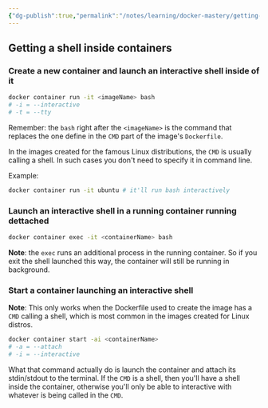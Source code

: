 ```yaml
---
{"dg-publish":true,"permalink":"/notes/learning/docker-mastery/getting-a-shell-inside-containers/","dgHomeLink":true,"dgPassFrontmatter":false}
---
```


## Getting a shell inside containers

### Create a new container and launch an interactive shell inside of it

```sh
docker container run -it <imageName> bash
# -i = --interactive
# -t = --tty
```

Remember: the `bash` right after the `<imageName>` is the command that replaces the one define in the `CMD` part of the image's `Dockerfile`.

In the images created for the famous Linux distributions, the `CMD` is usually calling a shell. In such cases you don't need to specify it in command line.

Example:
```sh
docker container run -it ubuntu # it'll run bash interactively
```

### Launch an interactive shell in a running container running dettached

```sh
docker container exec -it <containerName> bash
```

**Note**: the `exec` runs an additional process in the running container. So if you exit the shell launched this way, the container will still be running in background.

### Start a container launching an interactive shell

**Note**: This only works when the Dockerfile used to create the image has a `CMD` calling a shell, which is most common in the images created for Linux distros.

```sh
docker container start -ai <containerName>
# -a = --attach
# -i = --interactive
```

What that command actually do is launch the container and attach its stdin/stdout to the terminal. If the `CMD` is a shell, then you'll have a shell inside the container, otherwise you'll only be able to interactive with whatever is being called in the `CMD`.
